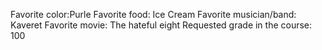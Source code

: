 Favorite color:Purle 
Favorite food: Ice Cream
Favorite musician/band: Kaveret
Favorite movie: The hateful eight
Requested grade in the course: 100
